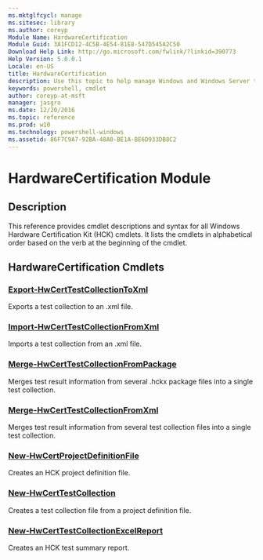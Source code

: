 ```yaml
---
ms.mktglfcycl: manage
ms.sitesec: library
ms.author: coreyp
Module Name: HardwareCertification
Module Guid: 3A1FCD12-4C5B-4E54-81E8-547D545A2C50
Download Help Link: http://go.microsoft.com/fwlink/?linkid=390773
Help Version: 5.0.0.1
Locale: en-US
title: HardwareCertification
description: Use this topic to help manage Windows and Windows Server technologies with Windows PowerShell.
keywords: powershell, cmdlet
author: coreyp-at-msft
manager: jasgro
ms.date: 12/20/2016
ms.topic: reference
ms.prod: w10
ms.technology: powershell-windows
ms.assetid: 86F7C9A7-92BA-48A0-BE1A-BE6D933DB8C2
---
```


# HardwareCertification Module
## Description
This reference provides cmdlet descriptions and syntax for all Windows Hardware Certification Kit (HCK) cmdlets. It lists the cmdlets in alphabetical order based on the verb at the beginning of the cmdlet.

## HardwareCertification Cmdlets
### [Export-HwCertTestCollectionToXml](./Export-HwCertTestCollectionToXml.md)
Exports a test collection to an .xml file.

### [Import-HwCertTestCollectionFromXml](./Import-HwCertTestCollectionFromXml.md)
Imports a test collection from an .xml file.

### [Merge-HwCertTestCollectionFromPackage](./Merge-HwCertTestCollectionFromPackage.md)
Merges test result information from several .hckx package files into a single test collection.

### [Merge-HwCertTestCollectionFromXml](./Merge-HwCertTestCollectionFromXml.md)
Merges test result information from several test collection files into a single test collection.

### [New-HwCertProjectDefinitionFile](./New-HwCertProjectDefinitionFile.md)
Creates an HCK project definition file.

### [New-HwCertTestCollection](./New-HwCertTestCollection.md)
Creates a test collection file from a project definition file.

### [New-HwCertTestCollectionExcelReport](./New-HwCertTestCollectionExcelReport.md)
Creates an HCK test summary report.


